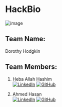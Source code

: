 # HackBio
![image](https://github.com/hebamuh68/HackBio/assets/69214737/ddb1b725-2562-4857-a4f6-09fd11aac7f1)

## Team Name:
Dorothy Hodgkin

## Team Members:
1. Heba Allah Hashim <br> [![LinkedIn](https://img.shields.io/badge/-LinkedIn-blue?style=flat-square&logo=linkedin&logoColor=white)](https://www.linkedin.com/in/heba333)
[![GitHub](https://img.shields.io/badge/-GitHub-black?style=flat-square&logo=github&logoColor=white)](https://github.com/hebamuh68)

2. Ahmed Hasan  <br>  [![LinkedIn](https://img.shields.io/badge/-LinkedIn-blue?style=flat-square&logo=linkedin&logoColor=white)](https://www.linkedin.com/in/ahmed-hasan-256265257?utm_source=share&utm_campaign=share_via&utm_content=profile&utm_medium=android_app) 
[![GitHub](https://img.shields.io/badge/-GitHub-black?style=flat-square&logo=github&logoColor=white)](https://github.com/ahmedsArena)
